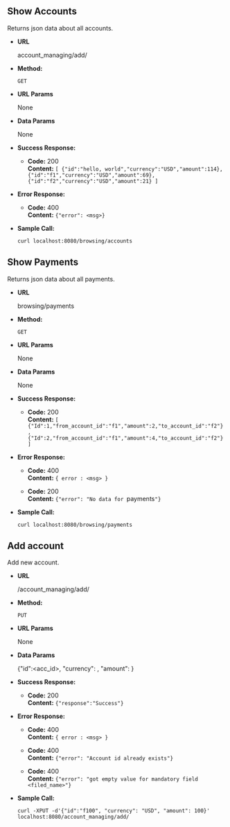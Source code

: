 **Show Accounts**
----
  Returns json data about all accounts.

* **URL**

  account_managing/add/

* **Method:**

  `GET`
  
*  **URL Params**

   None

* **Data Params**

  None

* **Success Response:**

  * **Code:** 200 <br />
    **Content:** `[
    {"id":"hello, world","currency":"USD","amount":114},
    {"id":"f1","currency":"USD","amount":69},
    {"id":"f2","currency":"USD","amount":21}
    ]`
 
* **Error Response:**

  * **Code:** 400 <br />
    **Content:** `{"error": <msg>}`

* **Sample Call:**

  ```curl localhost:8080/browsing/accounts```
  
  
**Show Payments**
----
  Returns json data about all payments.

* **URL**

  browsing/payments

* **Method:**

  `GET`
  
*  **URL Params**

   None

* **Data Params**

   None

* **Success Response:**

  * **Code:** 200 <br />
    **Content:** `[
    {"Id":1,"from_account_id":"f1","amount":2,"to_account_id":"f2"},
    {"Id":2,"from_account_id":"f1","amount":4,"to_account_id":"f2"}
    ]`
 
* **Error Response:**

  * **Code:** 400 <br />
    **Content:** `{ error : <msg> }`
    
  * **Code:** 200 <br />
      **Content:** `{"error": "No data for `payments`"}`

* **Sample Call:**

  ```curl localhost:8080/browsing/payments```
  

**Add account**
----
  Add new account.

* **URL**

  /account_managing/add/

* **Method:**

  `PUT`
  
*  **URL Params**

   None

* **Data Params**

   {"id":<acc_id>, "currency": <string>, "amount": <float non negative>}

* **Success Response:**

  * **Code:** 200 <br />
    **Content:** `{"response":"Success"}`
 
* **Error Response:**

  * **Code:** 400 <br />
    **Content:** `{ error : <msg> }`
    
  * **Code:** 400 <br />
      **Content:** `{"error": "Account id already exists"}`
      
  * **Code:** 400 <br />
      **Content:** `{"error": "got empty value for mandatory field <filed_name>"}`

* **Sample Call:**

  ```curl -XPUT -d'{"id":"f100", "currency": "USD", "amount": 100}' localhost:8080/account_managing/add/```